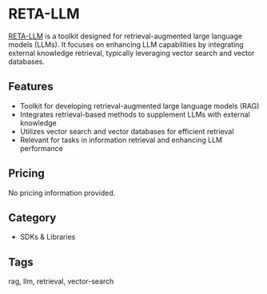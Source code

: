 # RETA-LLM

[RETA-LLM](https://arxiv.org/abs/2306.05212) is a toolkit designed for retrieval-augmented large language models (LLMs). It focuses on enhancing LLM capabilities by integrating external knowledge retrieval, typically leveraging vector search and vector databases.

## Features
- Toolkit for developing retrieval-augmented large language models (RAG)
- Integrates retrieval-based methods to supplement LLMs with external knowledge
- Utilizes vector search and vector databases for efficient retrieval
- Relevant for tasks in information retrieval and enhancing LLM performance

## Pricing
No pricing information provided.

## Category
- SDKs & Libraries

## Tags
rag, llm, retrieval, vector-search